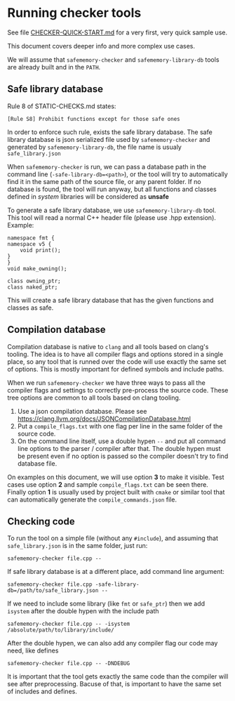 

Running checker tools
=====================

See file [CHECKER-QUICK-START.md](CHECKER-QUICK-START.md) for a very first, very quick sample use.

This document covers deeper info and more complex use cases.

We will assume that `safememory-checker` and `safememory-library-db` tools are already built and in the `PATH`.


Safe library database
---------------------

Rule 8 of STATIC-CHECKS.md states:

	[Rule S8] Prohibit functions except for those safe ones

In order to enforce such rule, exists the safe library database.
The safe library database is json serialized file used by `safememory-checker` and generated by `safememory-library-db`, the file name is usualy `safe_library.json`

When `safememory-checker` is run, we can pass a database path in the command line (`-safe-library-db=<path>`), or the tool will try to automatically find it in the same path of the source file, or any parent folder.
If no database is found, the tool will run anyway, but all functions and classes defined in _system_ libraries will be considered as __unsafe__


To generate a safe library database, we use `safememory-library-db` tool. This tool will read a normal C++ header file (please use .hpp extension). Example:

	namespace fmt {
	namespace v5 {
		void print();
	}	
	}
	void make_owning();

	class owning_ptr;
	class naked_ptr;

This will create a safe library database that has the given functions and classes as safe.


Compilation database
--------------------

Compilation database is native to `clang` and all tools based on clang's tooling. The idea is to have all compiler flags and options stored in a single place, so any tool that is runned over the code will use exactly the same set of options.
This is mostly important for defined symbols and include paths.

When we run `safememory-checker` we have three ways to pass all the compiler flags and settings to correctly pre-process the source code. These tree options are common to all tools based on clang tooling.

1. Use a json compilation database. Please see https://clang.llvm.org/docs/JSONCompilationDatabase.html
2. Put a `compile_flags.txt` with one flag per line in the same folder of the source code.
3. On the command line itself, use a double hypen `--` and put all command line options to the parser / compiler after that. The double hypen must be present even if no option is passed so the compiler doesn't try to find database file.


On examples on this document, we will use option __3__ to make it visible.
Test cases use option __2__ and sample `compile_flags.txt` can be seen there.
Finally option __1__ is usually used by project built with `cmake` or similar tool that can automatically generate the `compile_commands.json` file.


Checking code
-------------
To run the tool on a simple file (without any `#include`), and assuming that `safe_library.json` is in the same folder, just run:

	safememory-checker file.cpp --

If safe library database is at a different place, add command line argument:

	safememory-checker file.cpp -safe-library-db=/path/to/safe_library.json --


If we need to include some library (like `fmt` or `safe_ptr`) then we add `isystem` after the double hypen with the include path

	safememory-checker file.cpp -- -isystem /absolute/path/to/library/include/

After the double hypen, we can also add any compiler flag our code may need, like defines

	safememory-checker file.cpp -- -DNDEBUG


It is important that the tool gets exactly the same code than the compiler will see after preprocessing.
Bacuse of that, is important to have the same set of includes and defines.

